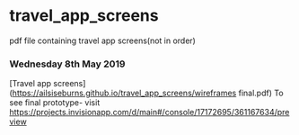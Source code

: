 # travel_app_screens
pdf file containing travel app screens(not in order)


### Wednesday 8th May 2019

[Travel app screens](https://ailsiseburns.github.io/travel_app_screens/wireframes final.pdf) To see final prototype- visit https://projects.invisionapp.com/d/main#/console/17172695/361167634/preview  